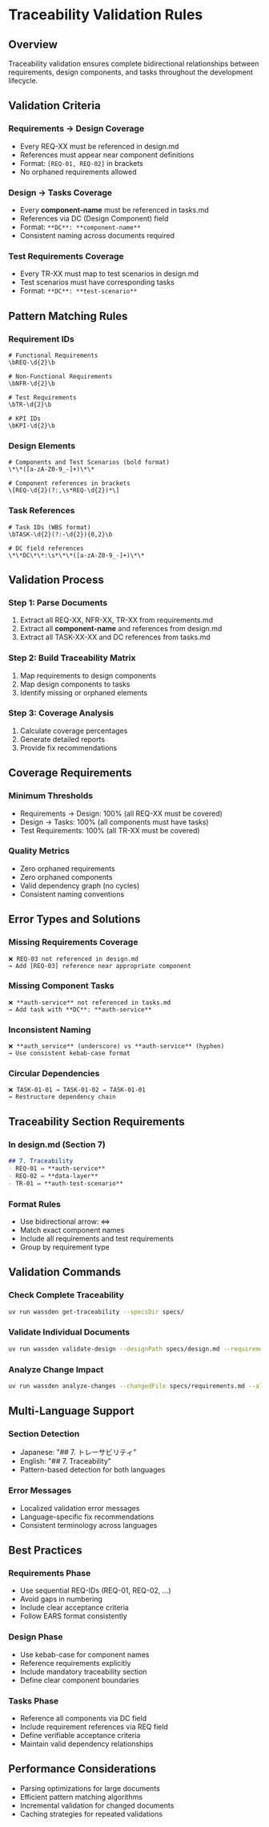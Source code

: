 # Traceability Validation Rules

## Overview

Traceability validation ensures complete bidirectional relationships between requirements, design components, and tasks throughout the development lifecycle.

## Validation Criteria

### Requirements → Design Coverage
- Every REQ-XX must be referenced in design.md
- References must appear near component definitions
- Format: `[REQ-01, REQ-02]` in brackets
- No orphaned requirements allowed

### Design → Tasks Coverage  
- Every **component-name** must be referenced in tasks.md
- References via DC (Design Component) field
- Format: `**DC**: **component-name**`
- Consistent naming across documents required

### Test Requirements Coverage
- Every TR-XX must map to test scenarios in design.md
- Test scenarios must have corresponding tasks
- Format: `**DC**: **test-scenario**`

## Pattern Matching Rules

### Requirement IDs
```regex
# Functional Requirements
\bREQ-\d{2}\b

# Non-Functional Requirements  
\bNFR-\d{2}\b

# Test Requirements
\bTR-\d{2}\b

# KPI IDs
\bKPI-\d{2}\b
```

### Design Elements
```regex
# Components and Test Scenarios (bold format)
\*\*([a-zA-Z0-9_-]+)\*\*

# Component references in brackets
\[REQ-\d{2}(?:,\s*REQ-\d{2})*\]
```

### Task References
```regex
# Task IDs (WBS format)
\bTASK-\d{2}(?:-\d{2}){0,2}\b

# DC field references
\*\*DC\*\*:\s*\*\*([a-zA-Z0-9_-]+)\*\*
```

## Validation Process

### Step 1: Parse Documents
1. Extract all REQ-XX, NFR-XX, TR-XX from requirements.md
2. Extract all **component-name** and references from design.md
3. Extract all TASK-XX-XX and DC references from tasks.md

### Step 2: Build Traceability Matrix
1. Map requirements to design components
2. Map design components to tasks
3. Identify missing or orphaned elements

### Step 3: Coverage Analysis
1. Calculate coverage percentages
2. Generate detailed reports
3. Provide fix recommendations

## Coverage Requirements

### Minimum Thresholds
- Requirements → Design: 100% (all REQ-XX must be covered)
- Design → Tasks: 100% (all components must have tasks)
- Test Requirements: 100% (all TR-XX must be covered)

### Quality Metrics
- Zero orphaned requirements
- Zero orphaned components
- Valid dependency graph (no cycles)
- Consistent naming conventions

## Error Types and Solutions

### Missing Requirements Coverage
```
❌ REQ-03 not referenced in design.md
→ Add [REQ-03] reference near appropriate component
```

### Missing Component Tasks
```
❌ **auth-service** not referenced in tasks.md
→ Add task with **DC**: **auth-service**
```

### Inconsistent Naming
```
❌ **auth_service** (underscore) vs **auth-service** (hyphen)
→ Use consistent kebab-case format
```

### Circular Dependencies
```
❌ TASK-01-01 → TASK-01-02 → TASK-01-01
→ Restructure dependency chain
```

## Traceability Section Requirements

### In design.md (Section 7)
```markdown
## 7. Traceability
- REQ-01 ⇔ **auth-service**
- REQ-02 ⇔ **data-layer**
- TR-01 ⇔ **auth-test-scenario**
```

### Format Rules
- Use bidirectional arrow: ⇔
- Match exact component names
- Include all requirements and test requirements
- Group by requirement type

## Validation Commands

### Check Complete Traceability
```bash
uv run wassden get-traceability --specsDir specs/
```

### Validate Individual Documents
```bash
uv run wassden validate-design --designPath specs/design.md --requirementsPath specs/requirements.md
```

### Analyze Change Impact
```bash
uv run wassden analyze-changes --changedFile specs/requirements.md --allSpecs specs/
```

## Multi-Language Support

### Section Detection
- Japanese: "## 7. トレーサビリティ"
- English: "## 7. Traceability"
- Pattern-based detection for both languages

### Error Messages
- Localized validation error messages
- Language-specific fix recommendations
- Consistent terminology across languages

## Best Practices

### Requirements Phase
- Use sequential REQ-IDs (REQ-01, REQ-02, ...)
- Avoid gaps in numbering
- Include clear acceptance criteria
- Follow EARS format consistently

### Design Phase
- Use kebab-case for component names
- Reference requirements explicitly
- Include mandatory traceability section
- Define clear component boundaries

### Tasks Phase
- Reference all components via DC field
- Include requirement references via REQ field
- Define verifiable acceptance criteria
- Maintain valid dependency relationships

## Performance Considerations

- Parsing optimizations for large documents
- Efficient pattern matching algorithms
- Incremental validation for changed documents
- Caching strategies for repeated validations